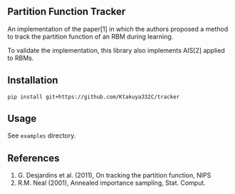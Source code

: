 Partition Function Tracker
----
An implementation of the paper[1] in which the authors proposed a method to track the partition function of an RBM during learning. 

To validate the implementation, this library also implements AIS[2] applied to RBMs.

## Installation
```
pip install git+https://github.com/Ktakuya332C/tracker
```

## Usage
See `examples` directory.

## References
1. G. Desjardins et al. (2011), On tracking the partition function, NIPS
2. R.M. Neal (2001), Annealed importance sampling, Stat. Comput.